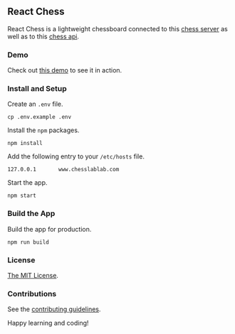 ## React Chess

React Chess is a lightweight chessboard connected to this [chess server](https://github.com/chesslablab/chess-server) as well as to this [chess api](https://github.com/chesslablab/chess-api).

### Demo

Check out [this demo](https://www.chesslablab.com/) to see it in action.

### Install and Setup

Create an `.env` file.

```
cp .env.example .env
```

Install the `npm` packages.

```
npm install
```

Add the following entry to your `/etc/hosts` file.

```
127.0.0.1       www.chesslablab.com
```

Start the app.

```
npm start
```

### Build the App

Build the app for production.

```
npm run build
```

### License

[The MIT License](https://github.com/chesslablab/react-chess/blob/master/LICENSE).

### Contributions

See the [contributing guidelines](https://github.com/chesslablab/redux-chess/blob/master/CONTRIBUTING.md).

Happy learning and coding!
